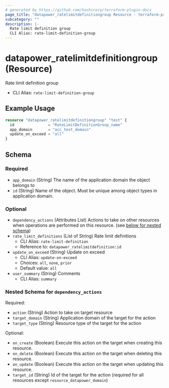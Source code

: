 ```yaml
---
# generated by https://github.com/hashicorp/terraform-plugin-docs
page_title: "datapower_ratelimitdefinitiongroup Resource - terraform-provider-datapower"
subcategory: ""
description: |-
  Rate limit definition group
  CLI Alias: rate-limit-definition-group
---
```


# datapower_ratelimitdefinitiongroup (Resource)

Rate limit definition group
  - CLI Alias: `rate-limit-definition-group`

## Example Usage

```terraform
resource "datapower_ratelimitdefinitiongroup" "test" {
  id               = "RateLimitDefinitionGroup_name"
  app_domain       = "acc_test_domain"
  update_on_exceed = "all"
}
```

<!-- schema generated by tfplugindocs -->
## Schema

### Required

- `app_domain` (String) The name of the application domain the object belongs to
- `id` (String) Name of the object. Must be unique among object types in application domain.

### Optional

- `dependency_actions` (Attributes List) Actions to take on other resources when operations are performed on this resource. (see [below for nested schema](#nestedatt--dependency_actions))
- `rate_limit_definitions` (List of String) Rate limit definitions
  - CLI Alias: `rate-limit-definition`
  - Reference to: `datapower_ratelimitdefinition:id`
- `update_on_exceed` (String) Update on exceed
  - CLI Alias: `update-on-exceed`
  - Choices: `all`, `none`, `prior`
  - Default value: `all`
- `user_summary` (String) Comments
  - CLI Alias: `summary`

<a id="nestedatt--dependency_actions"></a>
### Nested Schema for `dependency_actions`

Required:

- `action` (String) Action to take on target resource
- `target_domain` (String) Application domain of the target for the action
- `target_type` (String) Resource type of the target for the action

Optional:

- `on_create` (Boolean) Execute this action on the target when creating this resource.
- `on_delete` (Boolean) Execute this action on the target when deleting this resource.
- `on_update` (Boolean) Execute this action on the target when updating this resource.
- `target_id` (String) Id of the target for the action (required for all resources except `resource_datapower_domain`)
